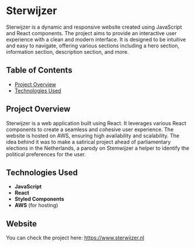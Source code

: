 # Sterwijzer

Sterwijzer is a dynamic and responsive website created using JavaScript and React components. The project aims to provide an interactive user experience with a clean and modern interface. It is designed to be intuitive and easy to navigate, offering various sections including a hero section, information section, description section, and more. 

## Table of Contents

- [Project Overview](#project-overview)
- [Technologies Used](#technologies-used)

## Project Overview

Sterwijzer is a web application built using React. It leverages various React components to create a seamless and cohesive user experience. The website is hosted on AWS, ensuring high availability and scalability. The idea behind it was to make a satirical project ahead of parliamentary elections in the Netherlands, a parody on Stemwijzer a helper to identify the political preferences for the user.

## Technologies Used

- **JavaScript**
- **React**
- **Styled Components**
- **AWS** (for hosting)

## Website

You can check the project here: https://www.sterwijzer.nl
